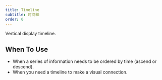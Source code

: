 ```yaml
---
title: Timeline
subtitle: 时间轴
order: 0
---
```


Vertical display timeline.

## When To Use

- When a series of information needs to be ordered by time (ascend or descend).
- When you need a timeline to make a visual connection.

